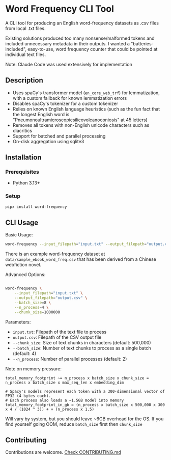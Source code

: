 # Word Frequency CLI Tool
A CLI tool for producing an English word-frequency datasets as .csv files from local .txt files.

Existing solutions produced too many nonsense/malformed tokens and included unnecessary metadata in their outputs.
I wanted a "batteries-included", easy-to-use, word frequency counter that could be pointed at individual text files.

Note: Claude Code was used extensively for implementation

## Description
- Uses spaCy's transformer model (`en_core_web_trf`) for lemmatization, with a custom fallback for known lemmatization errors
- Disables spaCy's tokenizer for a custom tokenizer
- Relies on known English language heuristics (such as the fun fact that the longest English word is "Pneumonoultramicroscopicsilicovolcanoconiosis" at 45 letters)
- Removes all tokens with non-English unicode characters such as diacritics
- Support for batched and parallel processing
- On-disk aggregation using sqlite3

## Installation

### Prerequisites
- Python 3.13+

### Setup
```bash
pipx install word-frequency
```

## CLI Usage

Basic Usage:
```bash
word-frequency --input_filepath="input.txt" --output_filepath="output.csv"
```

There is an example word-frequency dataset at `data/sample_ebook_word_freq.csv` that has been derived from a Chinese webfiction novel.

Advanced Options:

```bash

word-frequency \
    --input_filepath="input.txt" \
    --output_filepath="output.csv" \
    --batch_size=8 \
    --n_process=4 \
    --chunk_size=1000000
```

Parameters:

- `input.txt`: Filepath of the text file to process
- `output.csv`: Filepath of the CSV output file
- `--chunk_size`: Size of text chunks in characters (default: 500,000)
- `--batch_size`: Number of text chunks to process as a single batch (default: 4)
- `--n_process`: Number of parallel processes (default: 2)

Note on memory pressure:
```
total_memory_footprint ~= n_process x batch_size x chunk_size = n_process x batch_size x max_seq_len x embedding_dim

# Spacy's models represent each token with a 300-dimensional vector of FP32 (4 bytes each).
# Each process also loads a ~1.5GB model into memory
total_memory_footprint_in_gb = (n_process x batch_size x 500,000 x 300 x 4 / (1024 ^ 3)) + + (n_process x 1.5)
```
Will vary by system, but you should leave ~6GB overhead for the OS.
If you find yourself going OOM, reduce `batch_size` first then `chunk_size`

## Contributing

Contributions are welcome. [Check CONTRIBUTING.md](CONTRIBUTING.md)
